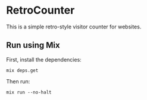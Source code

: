 # RetroCounter

This is a simple retro-style visitor counter for websites.

## Run using Mix

First, install the dependencies:

    mix deps.get

Then run:

    mix run --no-halt
